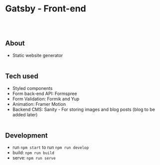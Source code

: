 # Gatsby - Front-end

  <br>
  <br>

## About

- Static website generator
  <br>
  <br>

## Tech used

- Styled components
- Form back-end API: Formspree
- Form Validation: Formik and Yup
- Animation: Framer Motion
- Backend CMS: Sanity - For storing images and blog posts (blog to be added later)
  <br>
  <br>

## Development

- run `npm start` to run `npm run develop`
- build: `npm run build`
- serve: `npm run serve`
